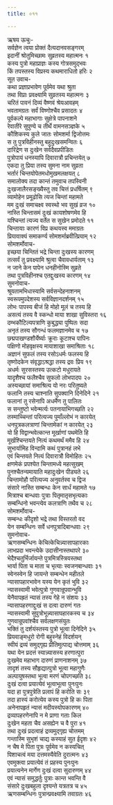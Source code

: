 ```yaml
---
title: ०११

---
```

ऋषय ऊचुः-  
सर्वज्ञेन त्वया प्रोक्तं दैत्यदानवसङ्गरम्  
इदानीं श्रोतुमिच्छामः सुव्रतस्य महात्मनः १  
कस्य पुत्रो महाप्राज्ञः कस्य गोत्रसमुद्भवः  
किं तपस्तस्य विप्रस्य कथमाराधितो हरिः २  
सूत उवाच-  
कथा प्रज्ञाप्रभावेण पूर्वमेव यथा श्रुता  
तथा विप्राः प्रवक्ष्यामि सुव्रतस्य महात्मनः ३  
चरितं पावनं दिव्यं वैष्णवं श्रेयआवहम्  
भवतामग्रतः सर्वं विष्णोश्चैव प्रसादतः ४  
पूर्वकल्पे महाभागाः सुक्षेत्रे पापनाशने  
रेवातीरे सुपुण्ये च तीर्थे वामनसञ्ज्ञके ५  
कौशिकस्य कुले जातः सोमशर्मा द्विजोत्तमः  
स तु पुत्रविहीनस्तु बहुदुःखसमन्वितः ६  
दारिद्रेण स दुःखेन सर्वदैवप्रपीडितः  
पुत्रोपायं धनस्यापि दिवारात्रौ प्रचिन्तयेत् ७  
एकदा तु प्रिया तस्य सुमना नाम सुव्रता  
भर्तारं चिन्तयोपेतमधोमुखमलक्षयत् ८  
समालोक्य तदा कान्तं तमुवाच तपस्विनी  
दुःखजालैरसङ्ख्यैस्तु तव चित्तं प्रधर्षितम् ९  
व्यामोहेन प्रमूढोसि त्यज चिन्तां महामते  
मम दुःखं समाचक्ष्व स्वस्थो भव सुखं व्रज १०  
नास्ति चिन्तासमं दुःखं कायशोषणमेव हि  
यश्चिन्तां त्यज्य वर्तेत स सुखेन प्रमोदते ११  
चिन्तायाः कारणं विप्र कथयस्व ममाग्रतः  
प्रियावाक्यं समाकर्ण्य सोमशर्माब्रवीत्प्रियाम् १२  
सोमशर्मोवाच-  
इच्छया चिन्तितं भद्रे चिन्ता दुःखस्य कारणम्  
तत्सर्वं तु प्रवक्ष्यामि श्रुत्वा चैवावधार्यताम् १३  
न जाने केन पापेन धनहीनोस्मि सुव्रते  
तथा पुत्रविहीनश्च एतद्दुःखस्य कारणम् १४  
सुमनोवाच-  
श्रूयतामभिधास्यामि सर्वसन्देहनाशनम्  
स्वरूपमुपदेशस्य सर्वविज्ञानदर्शनम् १५  
लोभः पापस्य बीजं हि मोहो मूलं च तस्य हि  
असत्यं तस्य वै स्कन्धो माया शाखा सुविस्तरा १६  
दम्भकौटिल्यपत्राणि कुबुद्ध्या पुष्पितः सदा  
अनृतं तस्य सौगन्धं फलमज्ञानमेव च १७  
छद्मपाखण्डशौर्येर्ष्याः क्रूराः कूटाश्च पापिनः  
पक्षिणो मोहवृक्षस्य मायाशाखा समाश्रिताः १८  
अज्ञानं सुफलं तस्य रसोऽधर्मः फलस्य हि  
तृष्णोदकेन संवृद्धाऽश्रद्धा तस्य द्रवः प्रिय १९  
अधर्मः सुरसस्तस्य उत्कटो मधुरायते  
यादृशैश्च फलैश्चैव सुफलो लोभपादपः २०  
अस्यच्छायां समाश्रित्य यो नरः परितुष्यते  
फलानि तस्य चाश्नाति सुपक्वानि दिनेदिने २१  
फलानां तु रसेनापि अधर्मेण तु पालितः  
स सन्तुष्टो भवेन्मर्त्यः पतनायाभिगच्छति २२  
तस्माच्चिन्तां परित्यज्य पुमाँल्लोभं न कारयेत्  
धनपुत्रकलत्राणां चिन्तामेकां न कारयेत् २३  
यो हि विद्वान्भवेत्कान्त मूर्खाणां पथमेति हि  
मूर्खश्चिन्तयते नित्यं कथमर्थं ममैव हि २४  
सुभार्यामिह विन्दामि कथं पुत्रानहं लभे  
एवं चिन्तयते नित्यं दिवारात्रौ विमोहितः २५  
क्षणमेकं प्रपश्येत चिन्तामध्ये महत्सुखम्  
पुनश्चैतन्यमायाति महादुःखेन पीड्यते २६  
चिन्तामोहौ परित्यज्य अनुवर्तस्व च द्विज  
संसारे नास्ति सम्बन्धः केन सार्धं महामते १७  
मित्राश्च बान्धवाः पुत्राः पितृमातृसभृत्यकाः  
सम्बन्धिनो भवन्त्येव कलत्राणि तथैव च २८  
सोमशर्मोवाच-  
सम्बन्धः कीदृशो भद्रे तथा विस्तरतो वद  
येन सम्बन्धिनः सर्वे धनपुत्रादिबान्धवाः २९  
सुमनोवाच-  
ऋणसम्बन्धिनः केचित्केचिन्न्यासापहारकाः  
लाभप्रदा भवन्त्येके उदासीनास्तथापरे ३०  
भेदैश्चतुर्भिर्जायन्ते पुत्रमित्रस्त्रियस्तथा  
भार्या पिता च माता च भृत्याः स्वजनबान्धवाः ३१  
स्वेनस्वेन हि जायन्ते सम्बन्धेन महीतले  
न्यासापहारभावेन यस्य येन कृतं भुवि ३२  
न्यासस्वामी भवेत्पुत्रो गुणवान्रूपवान्भुवि  
येनैवापह्रतं न्यासं तस्य गेहे न संशयः ३३  
न्यासापहरणाद्दुःखं स दत्वा दारुणं गतः  
न्यासस्वामी सुपुत्रोभून्न्यासापहारकस्य च ३४  
गुणवान्रूपवांश्चैव सर्वलक्षणसंयुतः  
भक्तिं तु दर्शयंस्तस्य पुत्रो भूत्वा दिनेदिने ३५  
प्रियवाङ्मधुरो रोगी बहुस्नेहं विदर्शयन्  
स्वीयं द्रव्यं समुद्गृह्य प्रीतिमुत्पाद्य चोत्तमाम् ३६  
यथा येन प्रदत्तं स्यान्न्यासस्य हरणात्पुरा  
दुःखमेव महाभाग दारुणं प्राणनाशनम् ३७  
तादृशं तस्य सौहृद्यात्पुत्रो भूत्वा महागुणैः  
अल्पायुषस्तथा भूत्वा मरणं चोपगच्छति ३८  
दुःखं दत्वा प्रयात्येवं भूत्वाभूत्वा पुनःपुनः  
यदा हा पुत्रपुत्रेति प्रलापं हि करोति सः ३९  
तदा हास्यं करोत्येव कस्य पुत्रो हि कः पिता  
अनेनापहृतं न्यासं मदीयस्योपकारणम् ४०  
द्रव्यापहरणेनापि न मे प्राणा गताः किल  
दुःखेन महता चैव असह्येन च वै पुरा ४१  
तथा दुःखं प्रदत्वाहं द्रव्यमुद्गृह्य चोत्तमम्  
गन्तास्मि सुभृशं चाद्य कस्याहं सुत ईदृशः ४२  
न चैष मे पिता पुत्रः पूर्वमेव न कस्यचित्  
पिशाचत्वं मया दत्तमस्यैवेति दुरात्मनः ४३  
एवमुक्त्वा प्रयात्येवं तं प्रहस्य पुनःपुनः  
प्रयात्यनेन मार्गेण दुःखं दत्वा सुदारुणम् ४४  
एवं न्यासं समुद्धर्तुः पुत्राः कान्त भवन्ति वै  
संसारे दुःखबहुला दृश्यन्ते यत्रतत्र च ४५  
ऋणसम्बन्धिनः पुत्रान्प्रवक्ष्यामि तवाग्रतः ४६